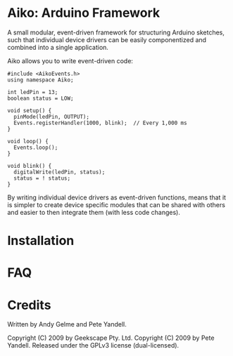 Aiko: Arduino Framework
=======================

A small modular, event-driven framework for structuring Arduino
sketches, such that individual device drivers can be easily
componentized and combined into a single application.

Aiko allows you to write event-driven code:

    #include <AikoEvents.h>
    using namespace Aiko;

    int ledPin = 13;
    boolean status = LOW;

    void setup() {
      pinMode(ledPin, OUTPUT);
      Events.registerHandler(1000, blink);  // Every 1,000 ms
    }

    void loop() {
      Events.loop();
    }

    void blink() {
      digitalWrite(ledPin, status);
      status = ! status;
    }

By writing individual device drivers as event-driven functions, means that
it is simpler to create device specific modules that can be shared with
others and easier to then integrate them (with less code changes).

Installation
============

FAQ
===

Credits
=======
Written by Andy Gelme and Pete Yandell.

Copyright (C) 2009 by Geekscape Pty. Ltd.
Copyright (C) 2009 by Pete Yandell.
Released under the GPLv3 license (dual-licensed).
